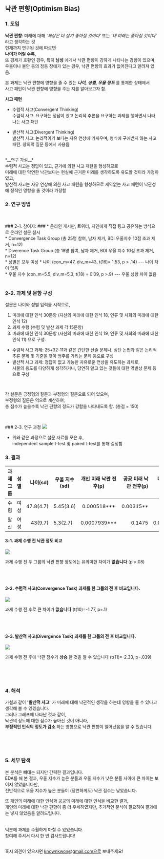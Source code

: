 ## 낙관 편향(Optimism Bias)

### 1. 도입  ###

__낙관 편향__: 미래에 대해 *'세상은 더 살기 좋아질 것이다'* 또는 *'내 미래는 좋아질 것이다'* 라고 생각하는 것 
<br>
현재까지 연구된 것에 따르면<br>
__나이가 어릴 수록__, <br>
또 경제가 호황인 경우, 특히 **남성** 에게서 낙관 편향이 강하게 나타나는 경향이 있으며,<br> 
우울이나 불안 등의 정동 장애가 있는 경우, 낙관 편향의 효과가 없어진다고 알려져 있음.

본 과제는 낙관 편향에 영향을 줄 수 있는 **_나이, 성별, 우울 정도_** 를 통제한 상태에서<br> 
사고 패턴이 낙관 편향에 영향을 주는 지를 알아보고자 함. <br>

__사고 패턴__

* 수렴적 사고(Convergent Thinking) <br>
수렴적 사고: 요구하는 정답이 있고 논리적 추론을 요구하는 과제를 행하면서 나타나는 사고 패턴 <br>

* 발산적 사고(Divergent Thinking) <br>
발산적 사고: 논리적이기 보다는 자유 연상에 가까우며, 형식에 구애받지 않는 사고 패턴. 창의력 질문 등에서 사용됨 <br>
<br>
*__연구 가설__* <br>
수렴적 사고는 정답이 있고, 근거에 의한 사고 패턴을 형성하므로 <br>
미래에 대한 막연한 낙관보다는 현실에 근거한 미래를 생각하도록 유도할 것이라 가정하였고, <br>
발산적 사고는 자유 연상에 의한 사고 패턴을 형성하므로 제약없는 사고 패턴이 낙관성에 정적인 영향을 줄 것이라 가정함 


<br>

### 2. 연구 방법 ###
<br>
<br>
### 2-1. 참여자: ###
* 온라인 게시판, 트위터, 지인에게 직접 링크 공유하는 방식으로 온라인 설문 실시 <br>
* Convergence Task Group (총 25명 참여, 남자 제거, BDI 우울지수 10점 초과 제거, n=12) <br>
* Diverence Task Group (총 18명 참여, 남자 제거, BDI 우울 지수 10점 초과 제거, n=12)<br>
* 성별은 모두 여성
* 나이 (con_m=47, div_m=43, t(16)= 1.53, p > .14) --- 나이 차이 없음 <br>
* 우울 지수 (con_m=5.5, div_m=5.3, t(18) = 0.09, p >.9) --- 우울 성향 차이 없음 


<br>
<br>

### 2-2. 과제 및 문항 구성 ###

설문은 나이와 성별 입력을 시작으로, 
1. 미래에 대한 인식 30문항 (자신의 미래에 대한 인식 18, 인류 및 사회의 미래에 대한 인식 12)
2. 과제 수행 (수렴 및 발산 과제 각 15문항)
3. 미래에 대한 인식 30문항 (자신의 미래에 대한 인식 19, 인류 및 사회의 미래에 대한 인식 11)
으로 구성. 

- 수렴적 사고 과제: 25+32-11과 같은 간단한 산술 문제나, 삼단 논법과 같은 논리적 추론 문제 및 기준을 찾아 범주를 가리는 문제 등으로 구성
- 발산적 사고 과제: 정답이 없고 가능한 자유로운 연상을 유도하는 과제로, <br>
사물의 용도를 다양하게 생각하거나, 당연히 알고 있는 것들에 대한 역발상 문제 등으로 구성<br>
<br>


각 설문은 긍정형의 질문과 부정형의 질문으로 되어 있으며, <br>
부정형의 질문은 역으로 계산하여, <br>
총 점수가 높을수록 낙관 편향의 정도가 강함을 나타내도록 함. (총점 = 150) 


<br>
<br>
### 2-3. 연구 과정 
<img src = "flow1.png">

- 위와 같은 과정으로 설문 자료를 모은 후, <br>
independent sample t-test 및 paired t-test를 통해 검정함 <br>


### 3. 결과 ###

| 과제 그룹 | 성별 | 나이(sd) | 우울 지수(sd) | 개인 미래 낙관 전후(p) | 공공 미래 낙관 전후(p) | 미래 낙관 전후(p)
|---|:---:|---:|---|:---:|---:|---:|
| 수렴 | 여성 | 47.8(4.7) | 5.45(3.6) | 0.000518*** | 0.00315** | 0.1076 |
| 발산 | 여성 | 43(9.7) | 5.3(2.7) | 0.0007939*** | 0.1475 | 0.03999* |



#### 3-1. 과제 수행 전 낙관 정도 비교 ####


<img src="before task.png">

과제 수행 전 두 그룹의 낙관 편향 정도에는 유의미한 차이가 __없습니다__ (p >.08) 

<br>
<br>

#### 3-2. 수렴적 사고(Convergence Task) 과제를 한 그룹의 전 후 비교입니다. ####
<img src="con_tot.png">


과제 수행 전 후로 큰 차이가 __없습니다__ (t(10)=-1.77, p=.1) 

<br>
<br>


#### 3-3. 발산적 사고(Divergence Task) 과제를 한 그룹의 전 후 비교입니다. ####
<img src='div_tot.png'>

과제 수행 전 후에 낙관 점수가 __상승__ 한 것을 알 수 있습니다 (t(11)=-2.33, p=.039)

<br>
<br>
<br>

### 4. 해석 ### 

가설과 같이 __'발산적 사고'__ 가 미래에 대해 낙관적인 생각을 하는데 영향을 줄 수 있다고 생각해 볼 수 있겠습니다. <br>
그러나 그래프에 나타난 것과 같이, <br>
낙관의 정도에 대한 점수가 높아진 것이 아니라, <br>
**부정적인 인식의 정도가 감소** 하는 방향으로 낙관 편향이 일어났음을 알 수 있습니다. 

<br>
<br>
<br>


### 5. 세부 탐색 ###



본 분석은 뼈대는 되지만 간략한 결과입니다. <br>
EDA를 해 본 결과, 우울 지수가 높은 분들과 우울 지수가 낮은 분들 사이에 큰 차이는 보이지 않았습니다만, <br>
전반적으로 우울 지수가 높은 분들이 (당연하게도) 낙관 점수는 낮았습니다. <br>

또 개인의 미래에 대한 인식과 공공의 미래에 대한 인식을 비교한 결과, <br>
개인의 미래에 대한 낙관 편향이 좀 더 우세하였지만, 추가적인 분석이 필요하여 결과에는 넣지 않았음을 알려드립니다. <br>
<br>
<br>
덕분에 과제를 수월하게 마칠 수 있었습니다. <br>
참여해 주셔서 다시 한 번 감사드립니다!<br>
<br>


혹시 의견이 있으시면 knownkwon@gmail.com으로 보내주세요!





<br>


